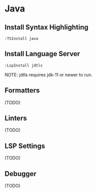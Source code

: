 # Java

## Install Syntax Highlighting

```vim
:TSInstall java
```

## Install Language Server

```vim
:LspInstall jdtls
```

NOTE: jdtls requires jdk-11 or newer to run.

## Formatters

(TODO)

## Linters

(TODO)

## LSP Settings

(TODO)

## Debugger

(TODO)
